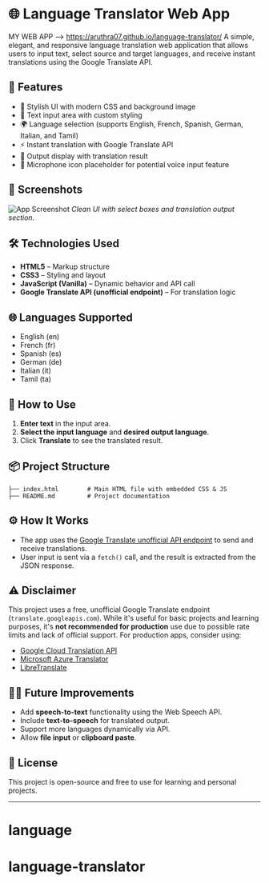 
# 🌐 Language Translator Web App
MY WEB APP -->  https://aruthra07.github.io/language-translator/
A simple, elegant, and responsive language translation web application that allows users to input text, select source and target languages, and receive instant translations using the Google Translate API.

## 🚀 Features

* 🎨 Stylish UI with modern CSS and background image
* 📝 Text input area with custom styling
* 🌍 Language selection (supports English, French, Spanish, German, Italian, and Tamil)
* ⚡ Instant translation with Google Translate API
* 💬 Output display with translation result
* 🎤 Microphone icon placeholder for potential voice input feature

## 📸 Screenshots

![App Screenshot](https://img.icons8.com/ios-filled/50/ffffff/microphone.png)
*Clean UI with select boxes and translation output section.*

## 🛠️ Technologies Used

* **HTML5** – Markup structure
* **CSS3** – Styling and layout
* **JavaScript (Vanilla)** – Dynamic behavior and API call
* **Google Translate API (unofficial endpoint)** – For translation logic

## 🌐 Languages Supported

* English (en)
* French (fr)
* Spanish (es)
* German (de)
* Italian (it)
* Tamil (ta)

## 🧪 How to Use

1. **Enter text** in the input area.
2. **Select the input language** and **desired output language**.
3. Click **Translate** to see the translated result.

## 📦 Project Structure

```plaintext
├── index.html        # Main HTML file with embedded CSS & JS
├── README.md         # Project documentation
```

## ⚙️ How It Works

* The app uses the [Google Translate unofficial API endpoint](https://translate.googleapis.com) to send and receive translations.
* User input is sent via a `fetch()` call, and the result is extracted from the JSON response.

## ⚠️ Disclaimer

This project uses a free, unofficial Google Translate endpoint (`translate.googleapis.com`). While it's useful for basic projects and learning purposes, it's **not recommended for production** use due to possible rate limits and lack of official support. For production apps, consider using:

* [Google Cloud Translation API](https://cloud.google.com/translate)
* [Microsoft Azure Translator](https://www.microsoft.com/en-us/translator)
* [LibreTranslate](https://libretranslate.com)

## 👨‍💻 Future Improvements

* Add **speech-to-text** functionality using the Web Speech API.
* Include **text-to-speech** for translated output.
* Support more languages dynamically via API.
* Allow **file input** or **clipboard paste**.

## 📄 License

This project is open-source and free to use for learning and personal projects.

---

# language
# language-translator
